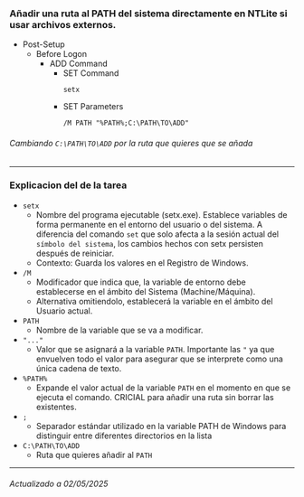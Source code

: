### Añadir una ruta al PATH del sistema directamente en NTLite si usar archivos externos.
  - Post-Setup
    - Before Logon
      - ADD Command
        - SET Command
          ```
          setx
          ```
        - SET Parameters
          ```
          /M PATH "%PATH%;C:\PATH\TO\ADD"
          ```
###### Cambiando `C:\PATH\TO\ADD` por la ruta que quieres que se añada
---
### Explicacion del de la tarea
  - `setx`
    - Nombre del programa ejecutable (setx.exe). Establece variables de forma permanente en el entorno del usuario o del sistema. A diferencia del comando `set` que solo afecta a la sesión actual del `símbolo del sistema`, los cambios hechos con setx persisten después de reiniciar.
    - Contexto: Guarda los valores en el Registro de Windows.
  - `/M`
    - Modificador que indica que, la variable de entorno debe establecerse en el ámbito del Sistema (Machine/Máquina).
    - Alternativa omitiendolo, establecerá la variable en el ámbito del Usuario actual.
  - `PATH`
    - Nombre de la variable que se va a modificar.
  - `"..."`
    - Valor que se asignará a la variable `PATH`. Importante las `"` ya que envuelven todo el valor para asegurar que se interprete como una única cadena de texto.
  - `%PATH%`
    - Expande el valor actual de la variable `PATH` en el momento en que se ejecuta el comando. CRICIAL para añadir una ruta sin borrar las existentes.
  - `;`
    - Separador estándar utilizado en la variable PATH de Windows para distinguir entre diferentes directorios en la lista
  - `C:\PATH\TO\ADD`
    - Ruta que quieres añadir al `PATH`
---
###### Actualizado a 02/05/2025
